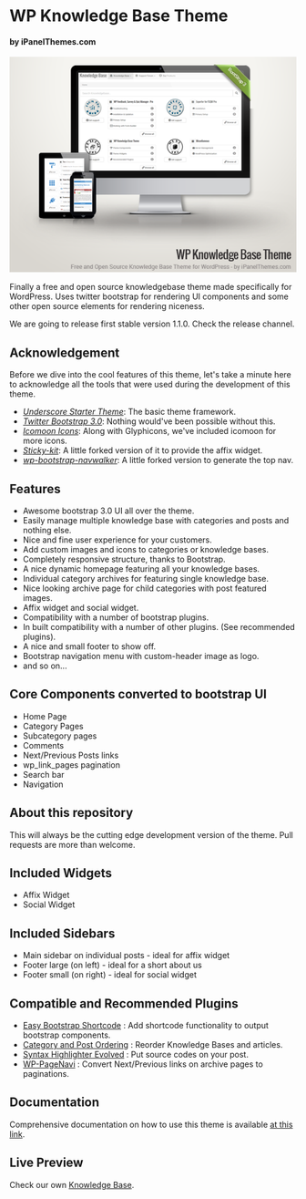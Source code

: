 # WP Knowledge Base Theme
#### by iPanelThemes.com

![Theme Logo](screenshot.png?raw=true)

Finally a free and open source knowledgebase theme made specifically for WordPress.
Uses twitter bootstrap for rendering UI components and some other open source elements
for rendering niceness.

We are going to release first stable version 1.1.0. Check the release channel.

## Acknowledgement
Before we dive into the cool features of this theme, let's take a minute here to acknowledge
all the tools that were used during the development of this theme.
* [*Underscore Starter Theme*](http://underscores.me/): The basic theme framework.
* [*Twitter Bootstrap 3.0*](http://getbootstrap.com/): Nothing would've been possible without this.
* [*Icomoon Icons*](http://icomoon.io/): Along with Glyphicons, we've included icomoon for more icons.
* [*Sticky-kit*](https://github.com/leafo/sticky-kit): A little forked version of it to provide the affix widget.
* [*wp-bootstrap-navwalker*](https://github.com/twittem/wp-bootstrap-navwalker): A little forked version to generate the top nav.

## Features
* Awesome bootstrap 3.0 UI all over the theme.
* Easily manage multiple knowledge base with categories and posts and nothing else.
* Nice and fine user experience for your customers.
* Add custom images and icons to categories or knowledge bases.
* Completely responsive structure, thanks to Bootstrap.
* A nice dynamic homepage featuring all your knowledge bases.
* Individual category archives for featuring single knowledge base.
* Nice looking archive page for child categories with post featured images.
* Affix widget and social widget.
* Compatibility with a number of bootstrap plugins.
* In built compatibility with a number of other plugins. (See recommended plugins).
* A nice and small footer to show off.
* Bootstrap navigation menu with custom-header image as logo.
* and so on...

## Core Components converted to bootstrap UI
* Home Page
* Category Pages
* Subcategory pages
* Comments
* Next/Previous Posts links
* wp_link_pages pagination
* Search bar
* Navigation

## About this repository
This will always be the cutting edge development version of the theme. Pull requests are more than welcome.

## Included Widgets
* Affix Widget
* Social Widget

## Included Sidebars
* Main sidebar on individual posts - ideal for affix widget
* Footer large (on left) - ideal for a short about us
* Footer small (on right) - ideal for social widget

## Compatible and Recommended Plugins
* [Easy Bootstrap Shortcode](http://ipanelthemes.com/kb/easy-bootstrap-shortcode/) : Add shortcode functionality to output bootstrap components.
* [Category and Post Ordering](http://ipanelthemes.com/kb/category-post-ordering/) : Reorder Knowledge Bases and articles.
* [Syntax Highlighter Evolved](http://ipanelthemes.com/kb/syntax-highlighting/) : Put source codes on your post.
* [WP-PageNavi](http://ipanelthemes.com/kb/pagination-using-wp-pagenavi/) : Convert Next/Previous links on archive pages to paginations.

## Documentation
Comprehensive documentation on how to use this theme is available [at this link](http://ipanelthemes.com/kb/products/wp-knowledge-base-theme/).

## Live Preview
Check our own [Knowledge Base](http://ipanelthemes.com/kb/).
